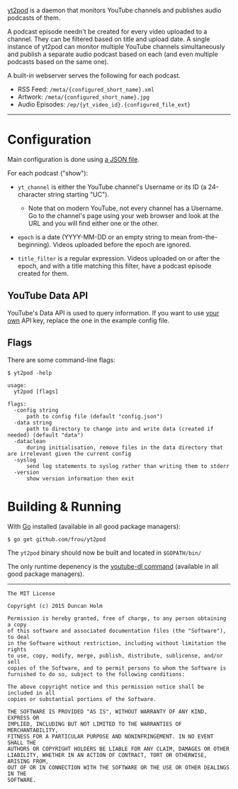 [yt2pod] is a daemon that monitors YouTube channels and publishes audio
podcasts of them.

A podcast episode needn't be created for every video uploaded to a channel.
They can be filtered based on title and upload date. A single instance of
yt2pod can monitor multiple YouTube channels simultaneously and publish a
separate audio podcast based on each (and even multiple podcasts based on the
same one).

A built-in webserver serves the following for each podcast.
* RSS Feed: `/meta/{configured_short_name}.xml`
* Artwork: `/meta/{configured_short_name}.jpg`
* Audio Episodes: `/ep/{yt_video_id}.{configured_file_ext}`

---

# Configuration

Main configuration is done using [a JSON file][egcfg].

For each podcast ("show"):

* `yt_channel` is either the YouTube channel's Username or its ID (a
24-character string starting "UC").

    * Note that on modern YouTube, not every channel has a Username. Go to the
      channel's page using your web browser and look at the URL and you will
      find either one or the other.

* `epoch` is a date (YYYY-MM-DD or an empty string to mean from-the-beginning).
Videos uploaded before the epoch are ignored.

* `title_filter` is a regular expression. Videos uploaded on or after the
epoch, and with a title matching this filter, have a podcast episode created
for them.

## YouTube Data API

YouTube's Data API is used to query information. If you want to use [your
own][apikey] API key, replace the one in the example config file.

## Flags

There are some command-line flags:

```text
$ yt2pod -help

usage:
  yt2pod [flags]

flags:
  -config string
      path to config file (default "config.json")
  -data string
      path to directory to change into and write data (created if needed) (default "data")
  -dataclean
      during initialisation, remove files in the data directory that are irrelevant given the current config
  -syslog
      send log statements to syslog rather than writing them to stderr
  -version
      show version information then exit
```


# Building & Running

With [Go] installed (available in all good package managers):

`$ go get github.com/frou/yt2pod`

The `yt2pod` binary should now be built and located in `$GOPATH/bin/`

The only runtime depenency is the [youtube-dl command][ytdl] (available in all
good package managers).

---

```text
The MIT License

Copyright (c) 2015 Duncan Holm

Permission is hereby granted, free of charge, to any person obtaining a copy
of this software and associated documentation files (the "Software"), to deal
in the Software without restriction, including without limitation the rights
to use, copy, modify, merge, publish, distribute, sublicense, and/or sell
copies of the Software, and to permit persons to whom the Software is
furnished to do so, subject to the following conditions:

The above copyright notice and this permission notice shall be included in all
copies or substantial portions of the Software.

THE SOFTWARE IS PROVIDED "AS IS", WITHOUT WARRANTY OF ANY KIND, EXPRESS OR
IMPLIED, INCLUDING BUT NOT LIMITED TO THE WARRANTIES OF MERCHANTABILITY,
FITNESS FOR A PARTICULAR PURPOSE AND NONINFRINGEMENT. IN NO EVENT SHALL THE
AUTHORS OR COPYRIGHT HOLDERS BE LIABLE FOR ANY CLAIM, DAMAGES OR OTHER
LIABILITY, WHETHER IN AN ACTION OF CONTRACT, TORT OR OTHERWISE, ARISING FROM,
OUT OF OR IN CONNECTION WITH THE SOFTWARE OR THE USE OR OTHER DEALINGS IN THE
SOFTWARE.
```


[yt2pod]: https://github.com/frou/yt2pod
[egcfg]: https://github.com/frou/yt2pod/blob/master/example_config.json
[ytdl]: https://rg3.github.io/youtube-dl/
[apikey]: https://developers.google.com/youtube/registering_an_application
[go]: https://golang.org/
